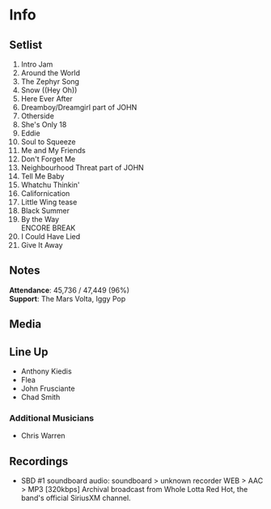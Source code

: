 # Info

## Setlist

1. Intro Jam
2. Around the World
3. The Zephyr Song
4. Snow ((Hey Oh))
5. Here Ever After
6. Dreamboy/Dreamgirl part of JOHN
7. Otherside
8. She's Only 18
9. Eddie
10. Soul to Squeeze
11. Me and My Friends
12. Don't Forget Me
13. Neighbourhood Threat part of JOHN
14. Tell Me Baby
15. Whatchu Thinkin'
16. Californication
17. Little Wing tease
18. Black Summer
19. By the Way
<br>ENCORE BREAK
20. I Could Have Lied
21. Give It Away

## Notes

**Attendance**: 45,736 / 47,449 (96%)
<br>
**Support**: The Mars Volta, Iggy Pop

## Media 

## Line Up

* Anthony Kiedis
* Flea
* John Frusciante
* Chad Smith

### Additional Musicians

* Chris Warren

## Recordings

* SBD #1 soundboard audio: soundboard > unknown recorder WEB > AAC > MP3 [320kbps] Archival broadcast from Whole Lotta Red Hot, the band's official SiriusXM channel.
